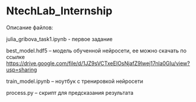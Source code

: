 # NtechLab_Internship

Описание файлов: 

julia_gribova_task1.ipynb - первое задание

best_model.hdf5 – модель обученной нейросети, ее можно скачать по ссылке https://drive.google.com/file/d/1JZ9sVCTxeEIOsNjafZ9lwej17nla0GIu/view?usp=sharing

train_model.ipynb – ноутбук с тренировкой нейросети

process.py – скрипт для предсказания результата
